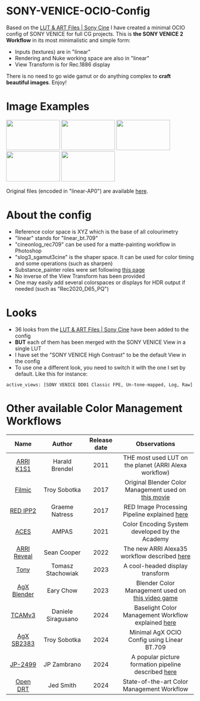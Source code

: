 # SONY-VENICE-OCIO-Config
Based on the [LUT & ART Files | Sony Cine](https://sonycine.com/resources/luts/) I have created a minimal OCIO config of SONY VENICE for full CG projects. This is **the SONY VENICE 2 Workflow** in its most minimalistic and simple form:
* Inputs (textures) are in "linear"
* Rendering and Nuke working space are also in "linear"
* View Transform is for Rec.1886 display

There is no need to go wide gamut or do anything complex to **craft beautiful images**. Enjoy!

# Image Examples
<p>
    <img ![hue_sweep_sony_venice] width="144" height="81" src="https://github.com/user-attachments/assets/b650442d-0d05-4caf-bcb2-7e05ebf16b41" >  
    <img ![photographic_scene_sony_venice] width="144" height="81" src="https://github.com/user-attachments/assets/2f6fddf3-5f5d-4ffc-9a87-a8ba56d02487" >
    <img ![light_sabers_sony_venice] width="144" height="81" src="https://github.com/user-attachments/assets/9dc2f307-292f-4ec1-8b75-a37738cf334d" >
    <img ![lego_sailors_sony_venice] width="144" height="81" src="https://github.com/user-attachments/assets/e6ac4876-1378-4eec-b3f1-7ede27323e25" >
    <img ![louise_concert_sony_venice] width="144" height="81" src="https://github.com/user-attachments/assets/90d0ae68-34d4-49b7-83c4-717e284c27f3" >
</p>

Original files (encoded in "linear-AP0") are available [here](https://www.dropbox.com/scl/fo/fhzx0bcwcjylek1oz7kjc/ACGfmi0EHeufVOQPZLvvk7w?rlkey=53cp61955hbns8x46j6cf8k55&e=1&dl=0).

# About the config
* Reference color space is XYZ which is the base of all colourimetry
* "linear" stands for "linear_bt.709"
* "cineonlog_rec709" can be used for a matte-painting workflow in Photoshop
* "slog3_sgamut3cine" is the shaper space. It can be used for color timing and some operations (such as sharpen)
* Substance_painter roles were set following [this page](https://mrlixm.github.io/blog/substance-painter-color-management/)
* No inverse of the View Transform has been provided
* One may easily add several colorspaces or displays for HDR output if needed (such as "Rec2020_D65_PQ")

# Looks
* 36 looks from the [LUT & ART Files | Sony Cine](https://sonycine.com/resources/luts/) have been added to the config
* **BUT** each of them has been merged with the SONY VENICE View in a single LUT
* I have set the "SONY VENICE High Contrast" to be the default View in the config
* To use one a different look, you need to switch it with the one I set by default. Like this for instance:

```active_views: [SONY VENICE DD01 Classic FPE, Un-tone-mapped, Log, Raw]```

# Other available Color Management Workflows
| Name                                                                                             | Author               | Release date |              Observations                             |
|:---:                                                                                             |         :---:        |      :---:   |                 :---:                                 |
| [ARRI K1S1](https://www.arri.com/en/learn-help/learn-help-camera-system/tools/lut-generator)     | Harald Brendel       | 2011         | THE most used LUT on the planet (ARRI Alexa workflow) |
| [Filmic](https://github.com/sobotka/filmic-blender)                                              | Troy Sobotka         | 2017         | Original Blender Color Management used on [this movie](https://www.youtube.com/watch?v=uf3ALGKgpGU) |
| [RED IPP2](https://support.red.com/hc/en-us/articles/360041467533-RED-LUT-Downloads)             | Graeme Natress       | 2017         | RED Image Processing Pipeline explained [here](https://www.red.com/red-tech/image-processing-pipeline-ipp2) |
| [ACES](https://github.com/AcademySoftwareFoundation/OpenColorIO-Config-ACES/releases)            | AMPAS                | 2021         | Color Encoding System developed by the Academy |
| [ARRI Reveal](https://www.arri.com/en/learn-help/learn-help-camera-system/tools/lut-generator)   | Sean Cooper          | 2022         | The new ARRI Alexa35 workflow described [here](https://www.youtube.com/watch?v=s_RXjVeC_7s) |
| [Tony](https://github.com/h3r2tic/tony-mc-mapface)                                     | Tomasz Stachowiak    | 2023         | A cool-headed display transform |
| [AgX Blender](https://github.com/EaryChow/AgX)                                                   | Eary Chow            | 2023         | Blender Color Management used on [this video game](https://www.youtube.com/watch?v=mVjBRZqajYY) |
| [TCAMv3](https://www.filmlight.ltd.uk/support/customer-login/colourspaces/colourspaces.php)      | Daniele Siragusano   | 2024         | Baselight Color Management Workflow explained [here](https://youtu.be/DL4n6LErMbw?t=325) |
| [AgX SB2383](https://github.com/sobotka/SB2383-Configuration)                                    | Troy Sobotka         | 2024         | Minimal AgX OCIO Config using Linear BT.709 |
| [JP-2499](https://github.com/jedypod/JP2499)                                                     | JP Zambrano          | 2024         | A popular picture formation pipeline described [here](https://www.liftgammagain.com/forum/index.php?threads/2499-drt-an-alternative-picture-formation-pipeline.18639/) |
| [Open DRT](https://github.com/jedypod/open-display-transform)                                    | Jed Smith            | 2024         | State-of-the-art Color Management Workflow |
